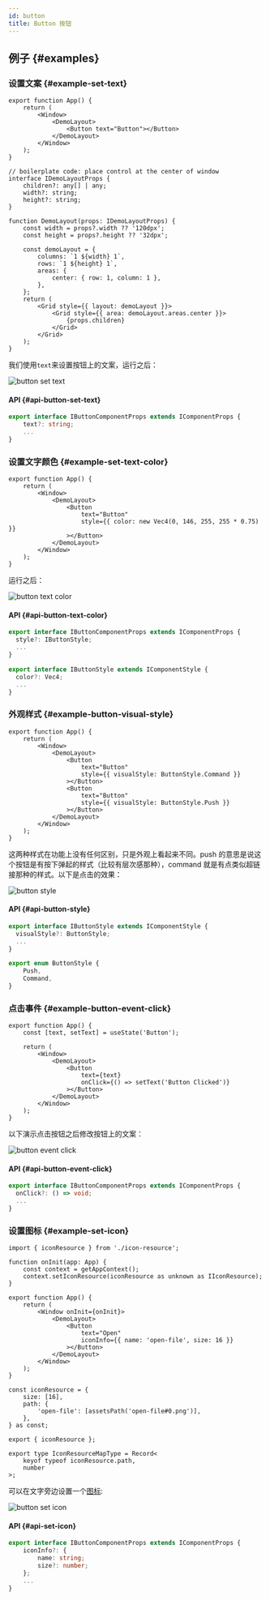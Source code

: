```yaml
---
id: button
title: Button 按钮
---
```


<!-- ## 简介 {#introduction}

TODO：以后添加对按钮的整体介绍。 -->

## 例子 {#examples}

### 设置文案 {#example-set-text}

```tsx {5}
export function App() {
    return (
        <Window>
            <DemoLayout>
                <Button text="Button"></Button>
            </DemoLayout>
        </Window>
    );
}

// boilerplate code: place control at the center of window
interface IDemoLayoutProps {
    children?: any[] | any;
    width?: string;
    height?: string;
}

function DemoLayout(props: IDemoLayoutProps) {
    const width = props?.width ?? '120dpx';
    const height = props?.height ?? '32dpx';

    const demoLayout = {
        columns: `1 ${width} 1`,
        rows: `1 ${height} 1`,
        areas: {
            center: { row: 1, column: 1 },
        },
    };
    return (
        <Grid style={{ layout: demoLayout }}>
            <Grid style={{ area: demoLayout.areas.center }}>
                {props.children}
            </Grid>
        </Grid>
    );
}
```

我们使用`text`来设置按钮上的文案，运行之后：

![button set text](./assets/button-set-text.png)

#### API {#api-button-set-text}

```ts
export interface IButtonComponentProps extends IComponentProps {
    text?: string;
    ...
}
```

### 设置文字颜色 {#example-set-text-color}

```tsx {7}
export function App() {
    return (
        <Window>
            <DemoLayout>
                <Button
                    text="Button"
                    style={{ color: new Vec4(0, 146, 255, 255 * 0.75) }}
                ></Button>
            </DemoLayout>
        </Window>
    );
}
```

运行之后：

![button text color](./assets/button-text-color.png)

#### API {#api-button-text-color}

```ts
export interface IButtonComponentProps extends IComponentProps {
  style?: IButtonStyle;
  ...
}

export interface IButtonStyle extends IComponentStyle {
  color?: Vec4;
  ...
}
```

### 外观样式 {#example-button-visual-style}

```tsx {7,11}
export function App() {
    return (
        <Window>
            <DemoLayout>
                <Button
                    text="Button"
                    style={{ visualStyle: ButtonStyle.Command }}
                ></Button>
                <Button
                    text="Button"
                    style={{ visualStyle: ButtonStyle.Push }}
                ></Button>
            </DemoLayout>
        </Window>
    );
}
```

这两种样式在功能上没有任何区别，只是外观上看起来不同。push 的意思是说这个按钮是有按下弹起的样式（比较有层次感那种），command 就是有点类似超链接那种的样式。以下是点击的效果：

![button style](./assets/button-style.gif)

#### API {#api-button-style}

```ts
export interface IButtonStyle extends IComponentStyle {
  visualStyle?: ButtonStyle;
  ...
}

export enum ButtonStyle {
    Push,
    Command,
}
```

### 点击事件 {#example-button-event-click}

```tsx {9}
export function App() {
    const [text, setText] = useState('Button');

    return (
        <Window>
            <DemoLayout>
                <Button
                    text={text}
                    onClick={() => setText('Button Clicked')}
                ></Button>
            </DemoLayout>
        </Window>
    );
}
```

以下演示点击按钮之后修改按钮上的文案：

![button event click](./assets/button-event-click.gif)

#### API {#api-button-event-click}

```ts
export interface IButtonComponentProps extends IComponentProps {
  onClick?: () => void;
  ...
}
```

### 设置图标 {#example-set-icon}

```tsx {14}
import { iconResource } from './icon-resource';

function onInit(app: App) {
    const context = getAppContext();
    context.setIconResource(iconResource as unknown as IIconResource);
}

export function App() {
    return (
        <Window onInit={onInit}>
            <DemoLayout>
                <Button
                    text="Open"
                    iconInfo={{ name: 'open-file', size: 16 }}
                ></Button>
            </DemoLayout>
        </Window>
    );
}
```

```tsx title="icon-resource.ts"
const iconResource = {
    size: [16],
    path: {
        'open-file': [assetsPath('open-file#0.png')],
    },
} as const;

export { iconResource };

export type IconResourceMapType = Record<
    keyof typeof iconResource.path,
    number
>;
```

可以在文字旁边设置一个[图标](icon#introduction):

![button set icon](./assets/button-set-icon.png)

#### API {#api-set-icon}

```ts
export interface IButtonComponentProps extends IComponentProps {
    iconInfo?: {
        name: string;
        size?: number;
    };
    ...
}
```
